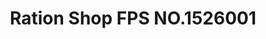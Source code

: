 ---
title: "Ration Shop FPS NO.1526001"
url: /kanjirapally/ration-shop-fps-no-1526001/
shop: Lebensmittel
---